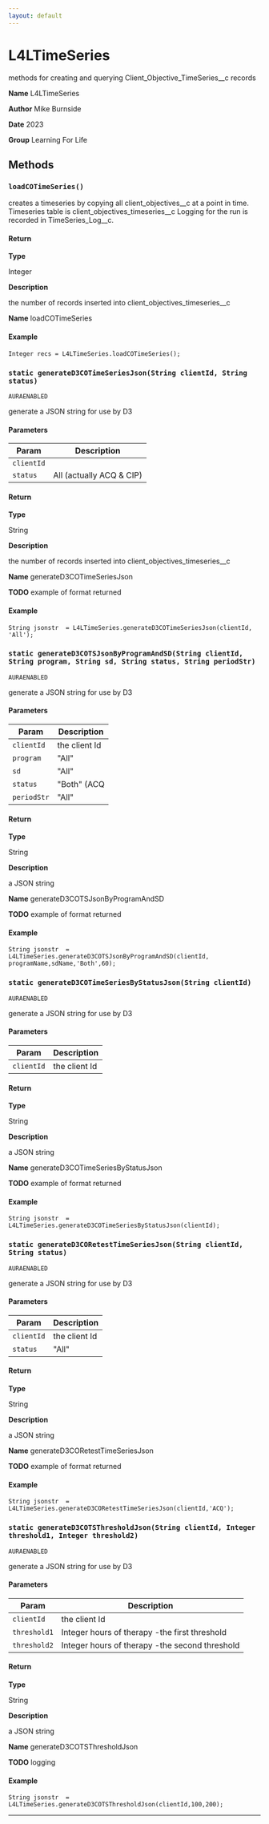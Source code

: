 ```yaml
---
layout: default
---
```

# L4LTimeSeries

methods for creating and querying Client_Objective_TimeSeries__c records


**Name** L4LTimeSeries


**Author** Mike Burnside


**Date** 2023


**Group** Learning For Life

## Methods
### `loadCOTimeSeries()`

creates a timeseries by copying all client_objectives__c at a point in time. Timeseries table is client_objectives_timeseries__c Logging for the run is recorded in TimeSeries_Log__c.

#### Return

**Type**

Integer

**Description**

the number of records inserted into client_objectives_timeseries__c


**Name** loadCOTimeSeries

#### Example
```apex
Integer recs = L4LTimeSeries.loadCOTimeSeries();
```


### `static generateD3COTimeSeriesJson(String clientId, String status)`

`AURAENABLED`

generate a JSON string for use by D3

#### Parameters

|Param|Description|
|---|---|
|`clientId`||
|`status`|All (actually ACQ & CIP) | status__c|

#### Return

**Type**

String

**Description**

the number of records inserted into client_objectives_timeseries__c


**Name** generateD3COTimeSeriesJson


**TODO** example of format returned

#### Example
```apex
String jsonstr  = L4LTimeSeries.generateD3COTimeSeriesJson(clientId, 'All');
```


### `static generateD3COTSJsonByProgramAndSD(String clientId, String program, String sd, String status, String periodStr)`

`AURAENABLED`

generate a JSON string for use by D3

#### Parameters

|Param|Description|
|---|---|
|`clientId`|the client Id|
|`program`|"All" | program_name__c|
|`sd`|"All" | sd_name__c|
|`status`|"Both" (ACQ|CIP) | client_objective_timeseries__c.status__c|
|`periodStr`|"All" | 30,60,90 days etc -- LAST N Days|

#### Return

**Type**

String

**Description**

a JSON string


**Name** generateD3COTSJsonByProgramAndSD


**TODO** example of format returned

#### Example
```apex
String jsonstr  = L4LTimeSeries.generateD3COTSJsonByProgramAndSD(clientId, programName,sdName,'Both',60);
```


### `static generateD3COTimeSeriesByStatusJson(String clientId)`

`AURAENABLED`

generate a JSON string for use by D3

#### Parameters

|Param|Description|
|---|---|
|`clientId`|the client Id|

#### Return

**Type**

String

**Description**

a JSON string


**Name** generateD3COTimeSeriesByStatusJson


**TODO** example of format returned

#### Example
```apex
String jsonstr  = L4LTimeSeries.generateD3COTimeSeriesByStatusJson(clientId);
```


### `static generateD3CORetestTimeSeriesJson(String clientId, String status)`

`AURAENABLED`

generate a JSON string for use by D3

#### Parameters

|Param|Description|
|---|---|
|`clientId`|the client Id|
|`status`|"All" | client_objective_timeseries__c.status__c|

#### Return

**Type**

String

**Description**

a JSON string


**Name** generateD3CORetestTimeSeriesJson


**TODO** example of format returned

#### Example
```apex
String jsonstr  = L4LTimeSeries.generateD3CORetestTimeSeriesJson(clientId,'ACQ');
```


### `static generateD3COTSThresholdJson(String clientId, Integer threshold1, Integer threshold2)`

`AURAENABLED`

generate a JSON string for use by D3

#### Parameters

|Param|Description|
|---|---|
|`clientId`|the client Id|
|`threshold1`|Integer hours of therapy -the first threshold|
|`threshold2`|Integer hours of therapy -the second threshold|

#### Return

**Type**

String

**Description**

a JSON string


**Name** generateD3COTSThresholdJson


**TODO** logging

#### Example
```apex
String jsonstr  = L4LTimeSeries.generateD3COTSThresholdJson(clientId,100,200);
```


---
